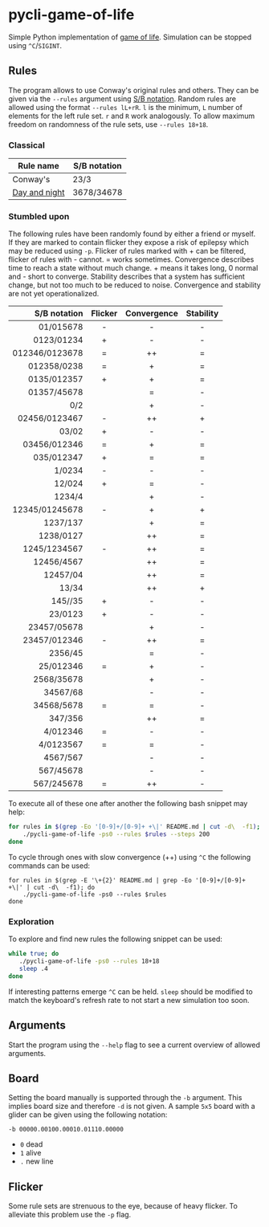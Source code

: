# pycli-game-of-life

Simple Python implementation of [game of life](https://en.wikipedia.org/wiki/Conway%27s_Game_of_Life).
Simulation can be stopped using `^C`/`SIGINT`.

## Rules
The program allows to use Conway's original rules and others.
They can be given via the `--rules` argument using [S/B notation](https://www.conwaylife.com/wiki/Rulestring).
Random rules are allowed using the format `--rules lL+rR`.
`l` is the minimum, `L` number of elements for the left rule set.
`r` and `R` work analogously.
To allow maximum freedom on randomness of the rule sets, use `--rules 18+18`.

### Classical
Rule name | S/B notation
-|-
Conway's | 23/3
[Day and night](https://en.wikipedia.org/wiki/Day_and_Night_(cellular_automaton)) | 3678/34678

### Stumbled upon
The following rules have been randomly found by either a friend or myself.
If they are marked to contain flicker they expose a risk of epilepsy which may be reduced using `-p`.
Flicker of rules marked with + can be filtered, flicker of rules with - cannot.
= works sometimes.
Convergence describes time to reach a state without much change.
\+ means it takes long, 0 normal and - short to converge.
Stability describes that a system has sufficient change, but not too much to be reduced to noise.
Convergence and stability are not yet operationalized.

S/B notation   | Flicker | Convergence | Stability
--------------:|:-------:|:-----------:|:--------:
01/015678      | -       | -           | -
0123/01234     | +       | -           | -
012346/0123678 | =       | ++          | =
012358/0238    | =       | +           | =
0135/012357    | +       | +           | =
01357/45678    |         | =           | -
0/2            |         | +           | -
02456/0123467  | -       | ++          | +
03/02          | +       | -           | -
03456/012346   | =       | +           | =
035/012347     | +       | =           | =
1/0234         | -       | -           | -
12/024         | +       | =           | -
1234/4         |         | +           | -
12345/01245678 | -       | +           | +
1237/137       |         | +           | =
1238/0127      |         | ++          | =
1245/1234567   | -       | ++          | =
12456/4567     |         | ++          | =
12457/04       |         | ++          | =
13/34          |         | ++          | +
145//35        | +       | -           | -
23/0123        | +       | -           | -
23457/05678    |         | +           | -
23457/012346   | -       | ++          | =
2356/45        |         | =           | -
25/012346      | =       | +           | -
2568/35678     |         | +           | -
34567/68       |         | -           | -
34568/5678     | =       | =           | -
347/356        |         | ++          | =
4/012346       | =       | -           | -
4/0123567      | =       | =           | -
4567/567       |         | -           | -
567/45678      |         | -           | -
567/245678     | =       | ++          | -

To execute all of these one after another the following bash snippet may help:

```bash
for rules in $(grep -Eo '[0-9]+/[0-9]+ +\|' README.md | cut -d\  -f1); do
    ./pycli-game-of-life -ps0 --rules $rules --steps 200
done
```

To cycle through ones with slow convergence (++) using `^C` the following commands can be used:

```
for rules in $(grep -E '\+{2}' README.md | grep -Eo '[0-9]+/[0-9]+ +\|' | cut -d\  -f1); do
    ./pycli-game-of-life -ps0 --rules $rules
done
```

### Exploration
To explore and find new rules the following snippet can be used:

```bash
while true; do
   ./pycli-game-of-life -ps0 --rules 18+18
   sleep .4
done
```

If interesting patterns emerge `^C` can be held.
`sleep` should be modified to match the keyboard's refresh rate to not start a new simulation too soon.

## Arguments
Start the program using the `--help` flag to see a current overview of allowed arguments.

## Board
Setting the board manually is supported through the `-b` argument.
This implies board size and therefore `-d` is not given.
A sample `5x5` board with a glider can be given using the following notation:

```
-b 00000.00100.00010.01110.00000
```

* `0` dead
* `1` alive
* `.` new line

## Flicker
Some rule sets are strenuous to the eye, because of heavy flicker.
To alleviate this problem use the `-p` flag.
